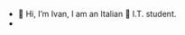 - 👋 Hi, I’m Ivan, I am an Italian 🍕 I.T. student.
- 

<!---
Ivnoo/Ivnoo is a ✨ special ✨ repository because its `README.md` (this file) appears on your GitHub profile.
You can click the Preview link to take a look at your changes.
--->
